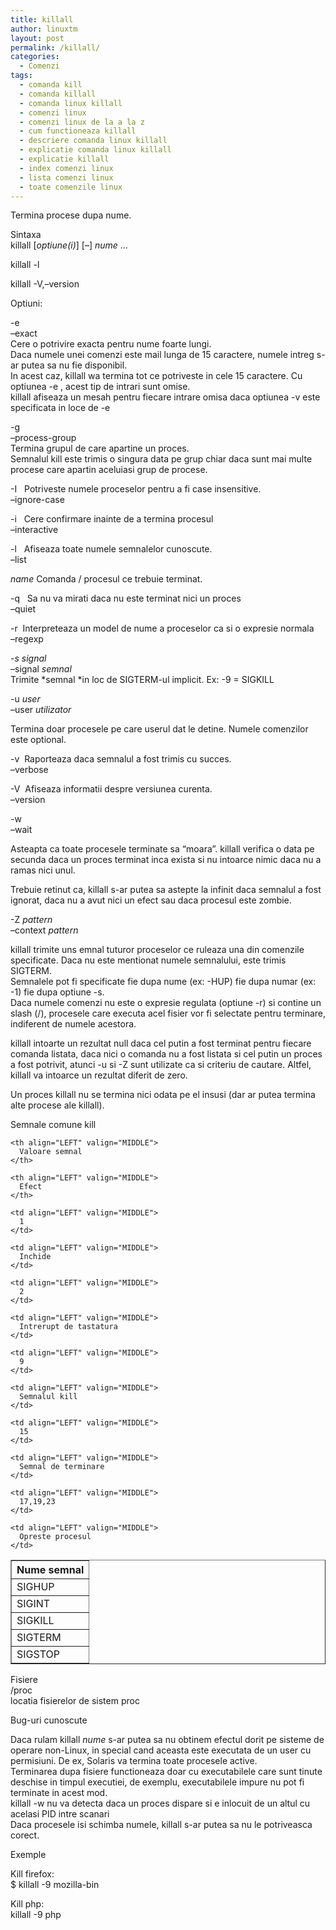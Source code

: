 ```yaml
---
title: killall
author: linuxtm
layout: post
permalink: /killall/
categories:
  - Comenzi
tags:
  - comanda kill
  - comanda killall
  - comanda linux killall
  - comenzi linux
  - comenzi linux de la a la z
  - cum functioneaza killall
  - descriere comanda linux killall
  - explicatie comanda linux killall
  - explicatie killall
  - index comenzi linux
  - lista comenzi linux
  - toate comenzile linux
---
```

Termina procese dupa nume.

Sintaxa  
killall [*optiune(i)*] [&#8211;] *nume* &#8230;

killall -l

killall -V,&#8211;version

Optiuni:

-e  
&#8211;exact  
Cere o potrivire exacta pentru nume foarte lungi.  
Daca numele unei comenzi este mail lunga de 15 caractere, numele intreg s-ar putea sa nu fie disponibil.  
In acest caz, killall wa termina tot ce potriveste in cele 15 caractere. Cu optiunea -e , acest tip de intrari sunt omise.  
killall afiseaza un mesah pentru fiecare intrare omisa daca optiunea -v este specificata in loce de -e

-g  
&#8211;process-group  
Termina grupul de care apartine un proces.  
Semnalul kill este trimis o singura data pe grup chiar daca sunt mai multe procese care apartin aceluiasi grup de procese.

-I   Potriveste numele proceselor pentru a fi case insensitive.  
&#8211;ignore-case

-i   Cere confirmare inainte de a termina procesul  
&#8211;interactive

-l   Afiseaza toate numele semnalelor cunoscute.  
&#8211;list

*name* Comanda / procesul ce trebuie terminat.

-q   Sa nu va mirati daca nu este terminat nici un proces  
&#8211;quiet

-r  Interpreteaza un model de nume a proceselor ca si o expresie normala  
&#8211;regexp

-*s* *signal*  
&#8211;signal *semnal*  
Trimite *semnal *in loc de SIGTERM-ul implicit. Ex: -9 = SIGKILL

-u *user*  
&#8211;user *utilizator*

Termina doar procesele pe care userul dat le detine. Numele comenzilor este optional.

-v  Raporteaza daca semnalul a fost trimis cu succes.  
&#8211;verbose

-V  Afiseaza informatii despre versiunea curenta.  
&#8211;version

-w  
&#8211;wait

Asteapta ca toate procesele terminate sa &#8220;moara&#8221;. killall verifica o data pe secunda daca un proces terminat inca exista si nu intoarce nimic daca nu a ramas nici unul.

Trebuie retinut ca, killall s-ar putea sa astepte la infinit daca semnalul a fost ignorat, daca nu a avut nici un efect sau daca procesul este zombie.

-Z *pattern*  
&#8211;context *pattern*

killall trimite uns emnal tuturor proceselor ce ruleaza una din comenzile specificate. Daca nu este mentionat numele semnalului, este trimis SIGTERM.  
Semnalele pot fi specificate fie dupa nume (ex: -HUP) fie dupa numar (ex: -1) fie dupa optiune -s.  
Daca numele comenzi nu este o expresie regulata (optiune -r) si contine un slash (/), procesele care executa acel fisier vor fi selectate pentru terminare, indiferent de numele acestora.

killall intoarte un rezultat null daca cel putin a fost terminat pentru fiecare comanda listata, daca nici o comanda nu a fost listata si cel putin un proces a fost potrivit, atunci -u si -Z sunt utilizate ca si criteriu de cautare. Altfel, killall va intoarce un rezultat diferit de zero.

Un proces killall nu se termina nici odata pe el insusi (dar ar putea termina alte procese ale killall).

Semnale comune kill

<table border="1" cellspacing="0" cellpadding="2">
  <tr>
    <th align="LEFT" valign="MIDDLE">
      Nume semnal
    </th>
    
    <th align="LEFT" valign="MIDDLE">
      Valoare semnal
    </th>
    
    <th align="LEFT" valign="MIDDLE">
      Efect
    </th>
  </tr>
  
  <tr>
    <td align="LEFT" valign="MIDDLE">
      SIGHUP
    </td>
    
    <td align="LEFT" valign="MIDDLE">
      1
    </td>
    
    <td align="LEFT" valign="MIDDLE">
      Inchide
    </td>
  </tr>
  
  <tr>
    <td align="LEFT" valign="MIDDLE">
      SIGINT
    </td>
    
    <td align="LEFT" valign="MIDDLE">
      2
    </td>
    
    <td align="LEFT" valign="MIDDLE">
      Intrerupt de tastatura
    </td>
  </tr>
  
  <tr>
    <td align="LEFT" valign="MIDDLE">
      SIGKILL
    </td>
    
    <td align="LEFT" valign="MIDDLE">
      9
    </td>
    
    <td align="LEFT" valign="MIDDLE">
      Semnalul kill
    </td>
  </tr>
  
  <tr>
    <td align="LEFT" valign="MIDDLE">
      SIGTERM
    </td>
    
    <td align="LEFT" valign="MIDDLE">
      15
    </td>
    
    <td align="LEFT" valign="MIDDLE">
      Semnal de terminare
    </td>
  </tr>
  
  <tr>
    <td align="LEFT" valign="MIDDLE">
      SIGSTOP
    </td>
    
    <td align="LEFT" valign="MIDDLE">
      17,19,23
    </td>
    
    <td align="LEFT" valign="MIDDLE">
      Opreste procesul
    </td>
  </tr>
</table>

Fisiere  
/proc  
locatia fisierelor de sistem proc

Bug-uri cunoscute

Daca rulam killall *nume* s-ar putea sa nu obtinem efectul dorit pe sisteme de operare non-Linux, in special cand aceasta este executata de un user cu permisiuni. De ex, Solaris va termina toate procesele active.  
Terminarea dupa fisiere functioneaza doar cu executabilele care sunt tinute deschise in timpul executiei, de exemplu, executabilele impure nu pot fi terminate in acest mod.  
killall -w nu va detecta daca un proces dispare si e inlocuit de un altul cu acelasi PID intre scanari  
Daca procesele isi schimba numele, killall s-ar putea sa nu le potriveasca corect.

Exemple

Kill firefox:  
$ killall -9 mozilla-bin

Kill php:  
killall -9 php